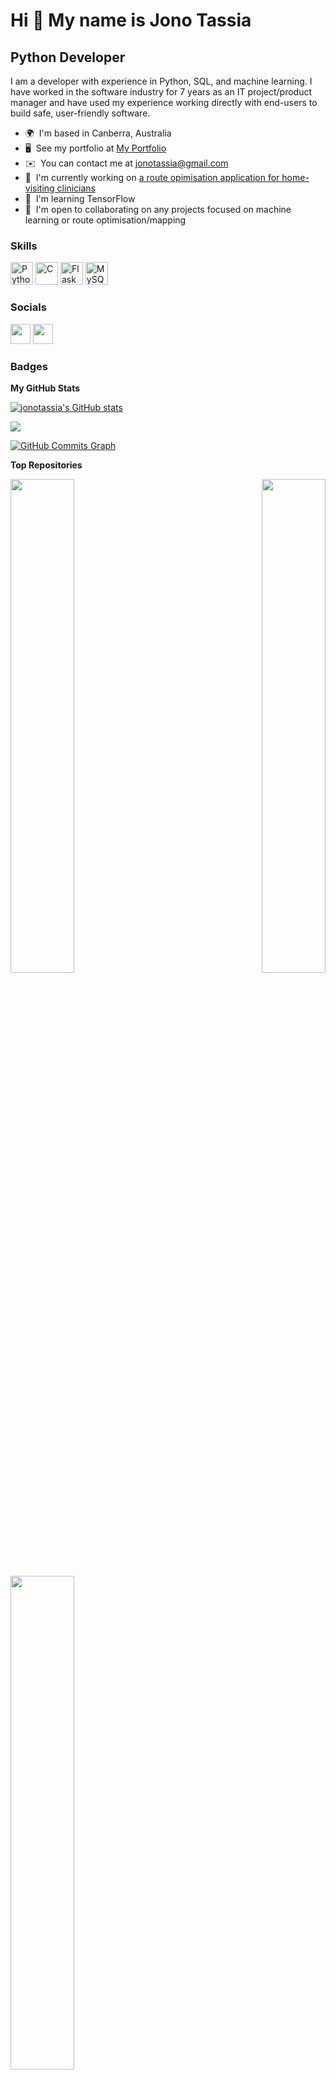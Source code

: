 Hi 👋 My name is Jono Tassia
============================

Python Developer
----------------

I am a developer with experience in Python, SQL, and machine learning. I have worked in the software industry for 7 years as an IT project/product manager and have used my experience working directly with end-users to build safe, user-friendly software.

* 🌍  I'm based in Canberra, Australia
* 🖥️  See my portfolio at [My Portfolio](https://jonotassia.pythonanywhere.com/)
* ✉️  You can contact me at [jonotassia@gmail.com](mailto:jonotassia@gmail.com)
* 🚀  I'm currently working on [a route opimisation application for home-visiting clinicians](https://github.com/jonotassia/route-optimisation)
* 🧠  I'm learning TensorFlow
* 🤝  I'm open to collaborating on any projects focused on machine learning or route optimisation/mapping

### Skills


<p align="left">
<a href="https://www.python.org/" target="_blank" rel="noreferrer"><img src="https://raw.githubusercontent.com/danielcranney/readme-generator/main/public/icons/skills/python-colored.svg" width="36" height="36" alt="Python" /></a>
<a href="https://docs.microsoft.com/en-us/cpp/?view=msvc-170" target="_blank" rel="noreferrer"><img src="https://raw.githubusercontent.com/danielcranney/readme-generator/main/public/icons/skills/c-colored.svg" width="36" height="36" alt="C" /></a>
<a href="https://flask.palletsprojects.com/en/2.0.x/" target="_blank" rel="noreferrer"><img src="https://raw.githubusercontent.com/danielcranney/readme-generator/main/public/icons/skills/flask-colored.svg" width="36" height="36" alt="Flask" /></a>
<a href="https://www.mysql.com/" target="_blank" rel="noreferrer"><img src="https://raw.githubusercontent.com/danielcranney/readme-generator/main/public/icons/skills/mysql-colored.svg" width="36" height="36" alt="MySQL" /></a>
</p>


### Socials

<p align="left"> <a href="https://www.github.com/jonotassia" target="_blank" rel="noreferrer"><img src="https://raw.githubusercontent.com/danielcranney/readme-generator/main/public/icons/socials/github.svg" width="32" height="32" /></a> <a href="https://www.linkedin.com/in/jonathan-tassia-25196a98" target="_blank" rel="noreferrer"><img src="https://raw.githubusercontent.com/danielcranney/readme-generator/main/public/icons/socials/linkedin.svg" width="32" height="32" /></a></p>

### Badges

<b>My GitHub Stats</b>

<a href="http://www.github.com/jonotassia"><img src="https://github-readme-stats.vercel.app/api?username=jonotassia&show_icons=true&hide=&count_private=true&title_color=0891b2&text_color=ffffff&icon_color=0891b2&bg_color=1c1917&hide_border=true&show_icons=true" alt="jonotassia's GitHub stats" /></a>

<a href="http://www.github.com/jonotassia"><img src="https://github-readme-streak-stats.herokuapp.com/?user=jonotassia&stroke=ffffff&background=1c1917&ring=0891b2&fire=0891b2&currStreakNum=ffffff&currStreakLabel=0891b2&sideNums=ffffff&sideLabels=ffffff&dates=ffffff&hide_border=true" /></a>

<a href="http://www.github.com/jonotassia"><img src="https://github-readme-activity-graph.cyclic.app/graph?username=jonotassia&bg_color=1c1917&color=ffffff&line=0891b2&point=ffffff&area_color=1c1917&area=true&hide_border=true&custom_title=GitHub%20Commits%20Graph" alt="GitHub Commits Graph" /></a>

<b>Top Repositories</b>

<div width="100%" align="center"><a href="https://github.com/jonotassia/route-optimisation" align="left"><img align="left" width="45%" src="https://github-readme-stats.vercel.app/api/pin/?username=jonotassia&repo=route-optimisation&title_color=0891b2&text_color=ffffff&icon_color=0891b2&bg_color=1c1917&hide_border=true&locale=en" /></a>
<a href="https://github.com/jonotassia/web_portfoliov2" align="right"><img align="right" width="45%" src="https://github-readme-stats.vercel.app/api/pin/?username=jonotassia&repo=web_portfoliov2&title_color=0891b2&text_color=ffffff&icon_color=0891b2&bg_color=1c1917&hide_border=true&locale=en" /></a></div><br /><br /><br /><br /><br /><br /><br /> <br />

<div width="100%" align="center"><a href="https://github.com/jonotassia/dog-breed-classifier-tf" align="left"><img align="left" width="45%" src="https://github-readme-stats.vercel.app/api/pin/?username=jonotassia&repo=dog-breed-classifier-tf&title_color=0891b2&text_color=ffffff&icon_color=0891b2&bg_color=1c1917&hide_border=true&locale=en" /></a></div>
